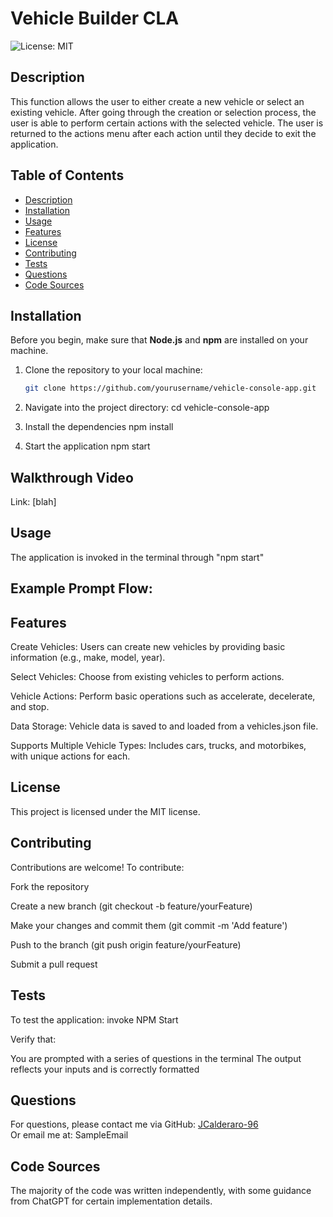 
# Vehicle Builder CLA

![License: MIT](https://img.shields.io/badge/License-MIT-yellow.svg)

## Description
This function allows the user to either create a new vehicle or select an existing vehicle. After going through the creation or selection process, the user is able to perform certain actions with the selected vehicle. The user is returned to the actions menu after each action until they decide to exit the application.


## Table of Contents
- [Description](#description)
- [Installation](#installation)
- [Usage](#usage)
- [Features](#features)
- [License](#license)
- [Contributing](#contributing)
- [Tests](#tests)
- [Questions](#questions)
- [Code Sources](#code-sources)


## Installation
Before you begin, make sure that **Node.js** and **npm** are installed on your machine.

1. Clone the repository to your local machine:
   ```bash
   git clone https://github.com/yourusername/vehicle-console-app.git

2. Navigate into the project directory:
cd vehicle-console-app

3. Install the dependencies
npm install

4. Start the application
npm start

## Walkthrough Video

Link: [blah]


## Usage
The application is invoked in the terminal through "npm start"

## Example Prompt Flow:



## Features
Create Vehicles: Users can create new vehicles by providing basic information (e.g., make, model, year).

Select Vehicles: Choose from existing vehicles to perform actions.

Vehicle Actions: Perform basic operations such as accelerate, decelerate, and stop.

Data Storage: Vehicle data is saved to and loaded from a vehicles.json file.

Supports Multiple Vehicle Types: Includes cars, trucks, and motorbikes, with unique actions for each.

## License
This project is licensed under the MIT license.

## Contributing
Contributions are welcome! To contribute:

Fork the repository

Create a new branch (git checkout -b feature/yourFeature)

Make your changes and commit them (git commit -m 'Add feature')

Push to the branch (git push origin feature/yourFeature)

Submit a pull request

## Tests
To test the application: invoke NPM Start

Verify that:

You are prompted with a series of questions in the terminal
The output reflects your inputs and is correctly formatted

## Questions
For questions, please contact me via GitHub: [JCalderaro-96](https://github.com/JCalderaro-96)  
Or email me at: SampleEmail

## Code Sources
The majority of the code was written independently, with some guidance from ChatGPT for certain implementation details.
